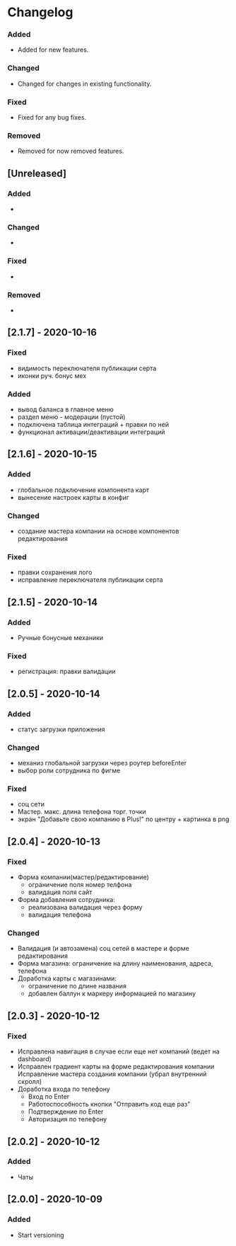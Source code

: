 # Changelog

### Added 
- Added for new features.
### Changed
- Changed for changes in existing functionality.
### Fixed
- Fixed for any bug fixes.
### Removed
- Removed for now removed features.

## [Unreleased]
### Added 
- 
### Changed
- 
### Fixed
- 
### Removed
- 


## [2.1.7] - 2020-10-16
### Fixed
- видимость переключателя публикации серта
- иконки руч. бонус мех
### Added
- вывод баланса в главное меню
- раздел меню - модерации (пустой)
- подключена таблица интеграций + правки по ней
- функционал активации/деактивации интеграций

## [2.1.6] - 2020-10-15
### Added
- глобальное подключение компонента  карт
- вынесение настроек карты в конфиг
### Changed
- создание мастера компании на основе компонентов редактирования
### Fixed
- правки сохранения лого
- исправление переключателя публикации серта


## [2.1.5] - 2020-10-14
### Added
- Ручные бонусные механики
### Fixed
- регистрация: правки валидации

## [2.0.5] - 2020-10-14
### Added
- статус загрузки приложения  
### Changed
- механиз глобальной загрузки через роутер beforeEnter
- выбор роли сотрудника по фигме
### Fixed
- соц сети
- Мастер.  макс. длина телефона торг. точки
- экран "Добавьте свою компанию в Plus!" по центру + картинка в png


## [2.0.4] - 2020-10-13
### Fixed
- Форма компании(мастер/редактирование)
  - ограничение поля номер телфона
  - валидация поля сайт
- Форма добавления сотрудника:
  * реализована валидация через форму
  * валидация телефона
 
### Changed
- Валидация (и автозамена) соц сетей в мастере и форме редактирования
- Форма магазина: ограничение на длину наименования, адреса, телефона
- Доработка карты с магазинами:
  * ограничение по длине названия
  * добавлен баллун к маркеру информацией по магазину

## [2.0.3] - 2020-10-12
### Fixed
- Исправлена навигация в случае если еще нет компаний (ведет на dashboard)
- Исправлен градиент карты на форме редактирования компании
  Исправление мастера создания компании (убрал внутренний скролл)
- Доработка входа по телефону
  * Вход по Enter
  * Работоспособность кнопки "Отправить код еще раз"
  * Подтверждение по Enter
  * Авторизация по телефону


## [2.0.2] - 2020-10-12
### Added
- Чаты

## [2.0.0] - 2020-10-09
### Added
- Start versioning